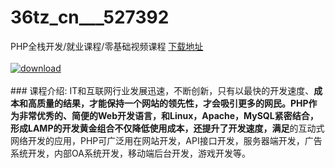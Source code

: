 # 36tz_cn___527392
PHP全栈开发/就业课程/零基础视频课程
[下载地址](http://www.36tz.cn/article/527392 "下载地址")
<br/></br>[![download](http://36tz.cn/muke_img/2019_09_2-104-300x180.png "下载地址")](http://www.36tz.cn/article/527392 "下载地址")
<br/></br>### 课程介绍:
IT和互联网行业发展迅速，不断创新，只有以最快的开发速度、**成本和高质量的结果，才能保持一个网站的领先性，才会吸引更多的网民。PHP作为非常优秀的、简便的Web开发语言，和Linux，Apache，MySQL紧密结合，形成LAMP的开发黄金组合不仅降低使用成本，还提升了开发速度，满足**的互动式网络开发的应用，PHP可广泛用在网站开发，API接口开发，服务器端开发，广告系统开发，内部OA系统开发，移动端后台开发，游戏开发等。

 

